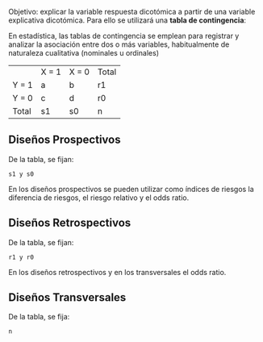 Objetivo: explicar la variable respuesta dicotómica a partir de una variable explicativa dicotómica. Para ello se utilizará una **tabla de contingencia**:

En estadística, las tablas de contingencia se emplean para registrar y analizar la asociación entre dos o más variables, habitualmente de naturaleza cualitativa (nominales u ordinales)

| | | | |
|-------------|-----------|-------------|-------------|
|  | X = 1 | X = 0 | Total |
| Y = 1 | a | b | r1 |
| Y = 0 | c | d | r0 |
| Total | s1 | s0 | n |

## Diseños Prospectivos

De la tabla, se fijan:

```
s1 y s0
```

En los diseños prospectivos se pueden utilizar como índices de riesgos la diferencia de riesgos, el riesgo relativo y el odds ratio.

## Diseños Retrospectivos

De la tabla, se fijan:

```
r1 y r0
```

En los diseños retrospectivos y en los transversales el odds ratio.

## Diseños Transversales

De la tabla, se fija:

```
n
```